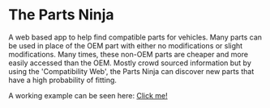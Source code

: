 <h1>The Parts Ninja</h1>

A web based app to help find compatible parts for vehicles. Many parts can be used in place of the OEM part with either no modifications or slight modifications. Many times, these non-OEM parts are cheaper and more easily accessed than the OEM. Mostly crowd sourced information but by using the 'Compatibility Web', the Parts Ninja can discover new parts that have a high probability of fitting. 

A working example can be seen here: <a href="http://evening-plains-2394.herokuapp.com/">Click me!</a>